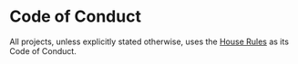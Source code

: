 # Code of Conduct

All projects, unless explicitly stated otherwise, uses the [House Rules](HOUSE_RULES.md) as its Code of Conduct.
